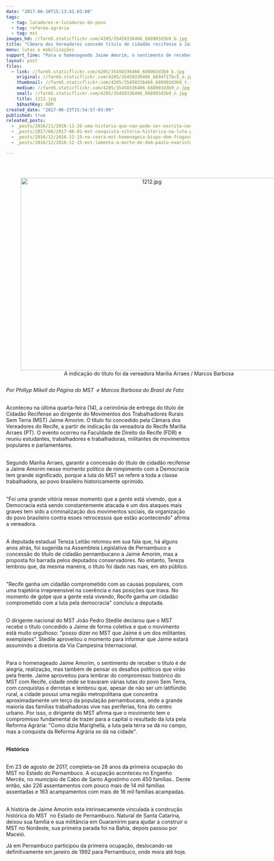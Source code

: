 ```yaml
---
date: "2017-06-10T15:13:41-03:00"
tags:
  - tag: lutadores-e-lutadoras-do-povo
  - tag: reforma-agrária
  - tag: mst
images_hd: //farm5.staticflickr.com/4205/35450336466_688903d3b9_b.jpg
title: "Câmara dos Vereadores concede título de cidadão recifense a Jaime Amorim, dirigente do MST"
menu: lutas e mobilizações
support_line: "Para o homenageado Jaime Amorim, o sentimento de receber o título é de alegria, realização, mas também de pensar os desafios políticos que virão pela frente"
layout: post
files:
  - link: //farm5.staticflickr.com/4205/35450336466_688903d3b9_b.jpg
    original: //farm5.staticflickr.com/4205/35450336466_b694f17bc5_o.jpg
    thumbnail: //farm5.staticflickr.com/4205/35450336466_688903d3b9_t.jpg
    medium: //farm5.staticflickr.com/4205/35450336466_688903d3b9_z.jpg
    small: //farm5.staticflickr.com/4205/35450336466_688903d3b9_n.jpg
    title: 1212.jpg
    $$hashKey: 08M
created_date: "2017-06-23T15:54:57-03:00"
published: true
releated_posts:
  - _posts/2016/11/2016-11-26-uma-historia-que-nao-pode-ser-escrita-com-palavras.md
  - _posts/2017/06/2017-06-01-mst-conquista-vitoria-historica-na-luta-pela-reforma-agraria-no-ceara.md
  - _posts/2016/12/2016-12-19-no-ceara-mst-homenageia-bispo-dom-fragoso.md
  - _posts/2016/12/2016-12-15-mst-lamenta-a-morte-de-dom-paulo-evaristo-arns.md

---
```

<p>&nbsp;</p>

<div style="text-align:center">
<figure class="image" style="display:inline-block"><img alt="1212.jpg" height="525" src="//farm5.staticflickr.com/4205/35450336466_688903d3b9_b.jpg" width="700" />
<figcaption>A indica&ccedil;&atilde;o do t&iacute;tulo foi da vereadora Marilia Arraes / Marcos Barbosa</figcaption>
</figure>
</div>

<p><em>Por Phillyp Mikell da P&aacute;gina do MST&nbsp; e Marcos Barbosa do Brasil de Fato </em></p>

<p><br />
Aconteceu na &uacute;ltima quarta-feira (14), a cerim&ocirc;nia de entrega do t&iacute;tulo de Cidad&atilde;o Recifense ao dirigente do Movimentos dos Trabalhadores Rurais Sem Terra (MST) Jaime Amorim. O t&iacute;tulo foi concedido pela C&acirc;mara dos Vereadores do Recife, a partir de indica&ccedil;&atilde;o da vereadora do Recife Mar&iacute;lia Arraes (PT). O evento ocorreu na Faculdade de Direito do Recife (FDR) e reuniu estudantes, trabalhadores e trabalhadoras, militantes de movimentos populares e parlamentares.</p>

<p><br />
Segundo Mar&iacute;lia Arraes, garantir a concess&atilde;o do t&iacute;tulo de cidad&atilde;o recifense a Jaime Amorim nesse momento pol&iacute;tico de rompimento com a Democracia tem grande significado, porque a luta do MST se refere a toda a classe trabalhadora, ao povo brasileiro historicamente oprimido.</p>

<p><br />
&quot;Foi uma grande vit&oacute;ria nesse momento que a gente est&aacute; vivendo, que a Democracia est&aacute; sendo constantemente atacada e um dos ataques mais graves tem sido a criminaliza&ccedil;&atilde;o dos movimentos sociais, da organiza&ccedil;&atilde;o do povo brasileiro contra esses retrocessos que est&atilde;o acontecendo&quot; afirma a vereadora.</p>

<p><br />
A deputada estadual Tereza Leit&atilde;o retomou em sua fala que, h&aacute; alguns anos atr&aacute;s, foi sugerida na Assembleia Legislativa de Pernambuco a concess&atilde;o do t&iacute;tulo de cidad&atilde;o pernambucano a Jaime Amorim, mas a proposta foi barrada pelos deputados conservadores. No entanto, Tereza lembrou que, da mesma maneira, o t&iacute;tulo foi dado nas ruas, em ato p&uacute;blico.</p>

<p><br />
&quot;Recife ganha um cidad&atilde;o comprometido com as causas populares, com uma trajet&oacute;ria irrepreens&iacute;vel na coer&ecirc;ncia e nas posi&ccedil;&otilde;es que trava. No momento de golpe que a gente est&aacute; vivendo, Recife ganha um cidad&atilde;o comprometido com a luta pela democracia&quot; concluiu a deputada.</p>

<p><br />
O dirigente nacional do MST Jo&atilde;o Pedro Stedile declarou que o MST recebe o t&iacute;tulo concedido a Jaime de forma coletiva e que o movimento est&aacute; muito orgulhoso: &quot;posso dizer no MST que Jaime &eacute; um dos militantes exemplares&quot;. Stedile aproveitou o momento para informar que Jaime estar&aacute; assumindo a diretoria da Via Campesina Internacional.</p>

<p><br />
Para o homenageado Jaime Amorim, o sentimento de receber o t&iacute;tulo &eacute; de alegria, realiza&ccedil;&atilde;o, mas tamb&eacute;m de pensar os desafios pol&iacute;ticos que vir&atilde;o pela frente. Jaime aproveitou para lembrar do compromisso hist&oacute;rico do MST com Recife, cidade onde se travaram v&aacute;rias lutas do povo Sem Terra, com conquistas e derrotas e lembrou que, apesar de n&atilde;o ser um latif&uacute;ndio rural, a cidade possui uma regi&atilde;o metropolitana que concentra aproximadamente um ter&ccedil;o da popula&ccedil;&atilde;o pernambucana, onde a grande maioria das fam&iacute;lias trabalhadoras vive nas periferias, fora do centro urbano. Por isso, o dirigente do MST afirma que o movimento tem o compromisso fundamental de trazer para a capital o resultado da luta pela Reforma Agr&aacute;ria: &quot;Como dizia Marighella, a luta pela terra se d&aacute; no campo, mas a conquista da Reforma Agr&aacute;ria se d&aacute; na cidade&quot;.</p>

<p><br />
<strong>Hist&oacute;rico </strong></p>

<p><br />
Em 23 de agosto de 2017, completa-se 28 anos da primeira ocupa&ccedil;&atilde;o do MST no Estado do Pernambuco. A ocupa&ccedil;&atilde;o aconteceu no Engenho Merc&ecirc;s, no munic&iacute;pio de Cabo de Santo Agostinho com 450 fam&iacute;lias.. Dente ent&atilde;o, s&atilde;o 226 assentamentos com pouco mais de 14 mil fam&iacute;lias assentadas e 163 acampamentos com mais de 16 mil fam&iacute;lias acampadas.</p>

<p><br />
A hist&oacute;ria de Jaime Amorim esta intrinsecamente vinculada &agrave; constru&ccedil;&atilde;o hist&oacute;rica do MST &nbsp;no Estado de Pernambuco. Natural de Santa Catarina, deixou sua fam&iacute;lia e sua milit&acirc;ncia em Guaramirim para ajudar a construir o MST no Nordeste, sua primeira parada foi na Bahia, depois passou por Macei&oacute;.</p>

<p>J&aacute; em Pernambuco participou da primeira ocupa&ccedil;&atilde;o, deslocando-se definitivamente em janeiro de 1992 para Pernambuco, onde mora at&eacute; hoje.</p>
